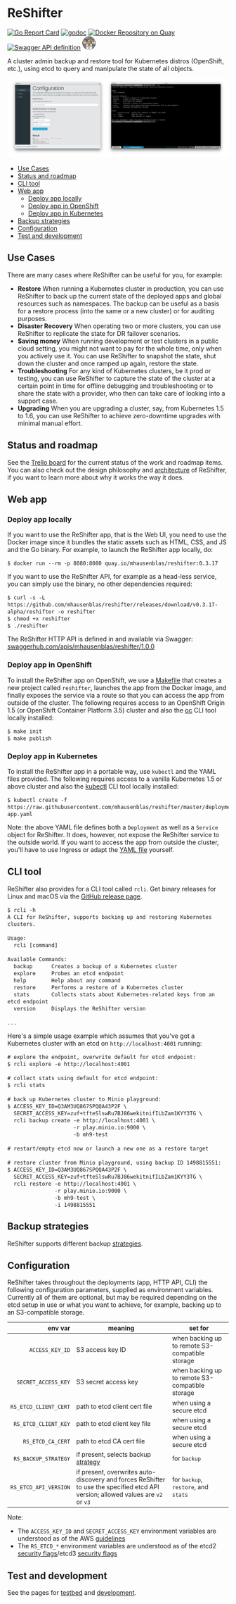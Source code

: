 # ReShifter

[![Go Report Card](https://goreportcard.com/badge/github.com/mhausenblas/reshifter)](https://goreportcard.com/report/github.com/mhausenblas/reshifter)
[![godoc](https://godoc.org/github.com/mhausenblas/reshifter?status.svg)](https://godoc.org/github.com/mhausenblas/reshifter)
[![Docker Repository on Quay](https://quay.io/repository/mhausenblas/reshifter/status "Docker Repository on Quay")](https://quay.io/repository/mhausenblas/reshifter)
[![Swagger API definition](https://img.shields.io/badge/API-Swagger-blue.svg)](https://app.swaggerhub.com/apis/mhausenblas/reshifter/1.0.0)
[![Proudly packaged with Golang dep](images/NERDY.png)](https://github.com/golang/dep)

A cluster admin backup and restore tool for Kubernetes distros (OpenShift, etc.), using etcd to query and manipulate the state of all objects.

[![Screen cast: Introducing ReShifter](images/reshifter-demo.png)](https://www.useloom.com/share/e590aedeb95b441fb23ab4f9e9e80c32 "Introducing ReShifter")  

- [Use Cases](#use-cases)
- [Status and roadmap](#status-and-roadmap)
- [CLI tool](#cli-tool)
- [Web app](#web-app)
  - [Deploy app locally](#deploy-app-locally)
  - [Deploy app in OpenShift](#deploy-app-in-openshift)
  - [Deploy app in Kubernetes](#deploy-app-in-kubernetes)
- [Backup strategies](#backup-strategies)
- [Configuration](#configuration)
- [Test and development](#test-and-development)

## Use Cases

There are many cases where ReShifter can be useful for you, for example:

- **Restore** When running a Kubernetes cluster in production, you can use ReShifter to back up the current state of the deployed apps and global resources such as namespaces. The backup can be useful as a basis for a restore process (into the same or a new cluster) or for auditing purposes.
- **Disaster Recovery** When operating two or more clusters, you can use ReShifter to replicate the state for DR failover scenarios.
- **$aving money** When running development or test clusters in a public cloud setting, you might not want to pay for the whole time, only when you actively use it. You can use ReShifter to snapshot the state, shut down the cluster and once ramped up again, restore the state.
- **Troubleshooting** For any kind of Kubernetes clusters, be it prod or testing, you can use ReShifter to capture the state of the cluster at a certain point in time for offline debugging and troubleshooting or to share the state with a provider, who then can take care of looking into a support case.
- **Upgrading** When you are upgrading a cluster, say, from Kubernetes 1.5 to 1.6, you can use ReShifter to achieve zero-downtime upgrades with minimal manual effort.

## Status and roadmap

See the [Trello board](https://trello.com/b/iOrEdJQ3/reshifter) for the current status of the work and roadmap items.
You can also check out the design philosophy and [architecture](https://github.com/mhausenblas/reshifter/blob/master/docs/architecture.md)
of ReShifter, if you want to learn more about why it works the way it does.

## Web app

### Deploy app locally

If you want to use the ReShifter app, that is the Web UI, you need to use the Docker image since it bundles the static assets such as HTML, CSS, and JS and the Go binary.
For example, to launch the ReShifter app locally, do:

```
$ docker run --rm -p 8080:8080 quay.io/mhausenblas/reshifter:0.3.17
```

If you want to use the ReShifter API, for example as a head-less service, you can simply use the binary, no other dependencies required:

```
$ curl -s -L https://github.com/mhausenblas/reshifter/releases/download/v0.3.17-alpha/reshifter -o reshifter
$ chmod +x reshifter
$ ./reshifter
```

The ReShifter HTTP API is defined in and available via Swagger: [swaggerhub.com/apis/mhausenblas/reshifter/1.0.0](https://swaggerhub.com/apis/mhausenblas/reshifter/1.0.0)

### Deploy app in OpenShift

To install the ReShifter app on OpenShift, we use a [Makefile](https://github.com/mhausenblas/reshifter/blob/master/Makefile)
that creates a new project called `reshifter`, launches the app from the Docker image, and finally exposes the service via a route
so that you can access the app from outside of the cluster. The following requires access to an OpenShift Origin 1.5 (or OpenShift Container Platform 3.5)
cluster and also the [oc](https://github.com/openshift/origin/releases/tag/v1.5.1) CLI tool locally installed:

```
$ make init
$ make publish
```

### Deploy app in Kubernetes

To install the ReShifter app in a portable way, use `kubectl` and the YAML files provided.
The following requires access to a vanilla Kubernetes 1.5 or above cluster and also the
[kubectl](https://kubernetes.io/docs/tasks/tools/install-kubectl/) CLI tool locally installed:

```
$ kubectl create -f https://raw.githubusercontent.com/mhausenblas/reshifter/master/deployments/reshifter-app.yaml
```

Note: the above YAML file defines both a `Deployment` as well as a `Service` object for ReShifter.
It does, however, not expose the ReShifter service to the outside world. If you want to access the app from outside the cluster,
you'll have to use Ingress or adapt the [YAML file](https://github.com/mhausenblas/reshifter/blob/master/deployments/reshifter-app.yaml)
yourself.

## CLI tool

ReShifter also provides for a CLI tool called `rcli`.
Get binary releases for Linux and macOS via the [GitHub release page](https://github.com/mhausenblas/reshifter/releases/tag/v0.3.17-alpha).

```
$ rcli -h
A CLI for ReShifter, supports backing up and restoring Kubernetes clusters.

Usage:
  rcli [command]

Available Commands:
  backup      Creates a backup of a Kubernetes cluster
  explore     Probes an etcd endpoint
  help        Help about any command
  restore     Performs a restore of a Kubernetes cluster
  stats       Collects stats about Kubernetes-related keys from an etcd endpoint
  version     Displays the ReShifter version

...
```

Here's a simple usage example which assumes that you've got a Kubernetes cluster with an etcd on `http://localhost:4001` running:

```
# explore the endpoint, overwrite default for etcd endpoint:
$ rcli explore -e http://localhost:4001

# collect stats using default for etcd endpoint:
$ rcli stats

# back up Kubernetes cluster to Minio playground:
$ ACCESS_KEY_ID=Q3AM3UQ867SPQQA43P2F \
  SECRET_ACCESS_KEY=zuf+tfteSlswRu7BJ86wekitnifILbZam1KYY3TG \
  rcli backup create -e http://localhost:4001 \
                     -r play.minio.io:9000 \
                     -b mh9-test

# restart/empty etcd now or launch a new one as a restore target

# restore cluster from Minio playground, using backup ID 1498815551:
$ ACCESS_KEY_ID=Q3AM3UQ867SPQQA43P2F \
  SECRET_ACCESS_KEY=zuf+tfteSlswRu7BJ86wekitnifILbZam1KYY3TG \
  rcli restore -e http://localhost:4001 \
               -r play.minio.io:9000 \
               -b mh9-test \
               -i 1498815551
```

## Backup strategies

ReShifter supports different backup [strategies](https://github.com/mhausenblas/reshifter/blob/master/docs/strategies.md).

## Configuration

ReShifter takes throughout the deployments (app, HTTP API, CLI) the following configuration parameters,
supplied as environment variables. Currently all of them are optional, but may be required depending on the etcd
setup in use or what you want to achieve, for example, backing up to an S3-compatible storage.

| env var   | meaning  | set for |
| ---------:| -------- | ------- |
| `ACCESS_KEY_ID` | S3 access key ID | when backing up to remote S3-compatible storage |
| `SECRET_ACCESS_KEY` | S3 secret access key | when backing up to remote S3-compatible storage |
| `RS_ETCD_CLIENT_CERT` | path to etcd client cert file | when using a secure etcd |
| `RS_ETCD_CLIENT_KEY` | path to etcd client key file | when using a secure etcd |
| `RS_ETCD_CA_CERT` | path to etcd CA cert file | when using a secure etcd |
| `RS_BACKUP_STRATEGY` | if present, selects backup [strategy](https://github.com/mhausenblas/reshifter/blob/master/docs/strategies.md) | for `backup` |
| `RS_ETCD_API_VERSION` | if present, overwrites auto-discovery and forces ReShifter to use the specified etcd API version; allowed values are `v2` or `v3` | for `backup`, `restore`, and `stats` |

Note:

- The `ACCESS_KEY_ID` and `SECRET_ACCESS_KEY` environment variables are understood as of the AWS [guidelines](http://docs.aws.amazon.com/general/latest/gr/managing-aws-access-keys.html)
- The `RS_ETCD_*` environment variables are understood as of the etcd2 [security flags](https://coreos.com/etcd/docs/latest/v2/configuration.html#security-flags)/etcd3 [security flags](https://coreos.com/etcd/docs/latest/op-guide/configuration.html#security-flags)

## Test and development

See the pages for [testbed](https://github.com/mhausenblas/reshifter/tree/master/testbed) and [development](https://github.com/mhausenblas/reshifter/blob/master/docs/dev.md).
